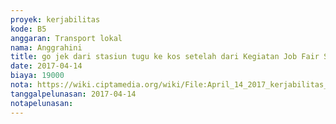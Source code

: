 ```yaml
---
proyek: kerjabilitas
kode: B5
anggaran: Transport lokal
nama: Anggrahini
title: go jek dari stasiun tugu ke kos setelah dari Kegiatan Job Fair Semarang
date: 2017-04-14
biaya: 19000
nota: https://wiki.ciptamedia.org/wiki/File:April_14_2017_kerjabilitas_B5_gojek_stasiun_kos_inok.jpg
tanggalpelunasan: 2017-04-14
notapelunasan:
---
```

